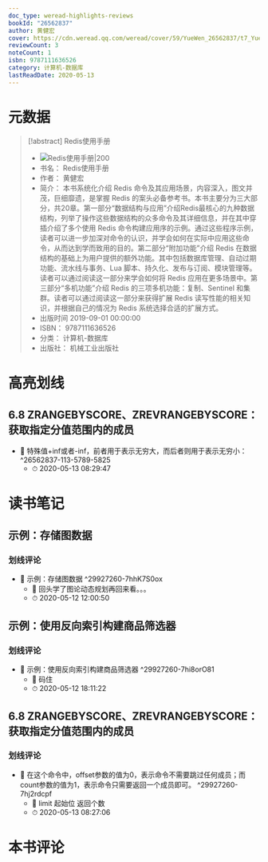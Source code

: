 ```yaml
---
doc_type: weread-highlights-reviews
bookId: "26562837"
author: 黄健宏
cover: https://cdn.weread.qq.com/weread/cover/59/YueWen_26562837/t7_YueWen_26562837.jpg
reviewCount: 3
noteCount: 1
isbn: 9787111636526
category: 计算机-数据库
lastReadDate: 2020-05-13
---
```

# 元数据
> [!abstract] Redis使用手册
> - ![ Redis使用手册|200](https://cdn.weread.qq.com/weread/cover/59/YueWen_26562837/t7_YueWen_26562837.jpg)
> - 书名： Redis使用手册
> - 作者： 黄健宏
> - 简介： 本书系统化介绍 Redis 命令及其应用场景，内容深入，图文并茂，巨细靡遗，是掌握 Redis 的案头必备参考书。本书主要分为三大部分，共20章。第一部分“数据结构与应用”介绍Redis最核心的九种数据结构，列举了操作这些数据结构的众多命令及其详细信息，并在其中穿插介绍了多个使用 Redis 命令构建应用序的示例。通过这些程序示例，读者可以进一步加深对命令的认识，并学会如何在实际中应用这些命令，从而达到学而致用的目的。第二部分“附加功能”介绍 Redis 在数据结构的基础上为用户提供的额外功能。其中包括数据库管理、自动过期功能、流水线与事务、Lua 脚本、持久化、发布与订阅、模块管理等。读者可以通过阅读这一部分来学会如何将 Redis 应用在更多场景中。第三部分“多机功能”介绍 Redis 的三项多机功能：复制、Sentinel 和集群。读者可以通过阅读这一部分来获得扩展 Redis 读写性能的相关知识，并根据自己的情况为 Redis 系统选择合适的扩展方式。
> - 出版时间 2019-09-01 00:00:00
> - ISBN： 9787111636526
> - 分类： 计算机-数据库
> - 出版社： 机械工业出版社

# 高亮划线

## 6.8 ZRANGEBYSCORE、ZREVRANGEBYSCORE：获取指定分值范围内的成员


- 📌 特殊值+inf或者-inf，前者用于表示无穷大，而后者则用于表示无穷小： ^26562837-113-5789-5825
    - ⏱ 2020-05-13 08:29:47 
# 读书笔记

## 示例：存储图数据

### 划线评论
- 📌 示例：存储图数据  ^29927260-7hhK7S0ox
    - 💭 回头学了图论动态规划再回来看。。。
    - ⏱ 2020-05-12 12:00:50
   
## 示例：使用反向索引构建商品筛选器

### 划线评论
- 📌 示例：使用反向索引构建商品筛选器  ^29927260-7hi8orO81
    - 💭 码住
    - ⏱ 2020-05-12 18:11:22
   
## 6.8 ZRANGEBYSCORE、ZREVRANGEBYSCORE：获取指定分值范围内的成员

### 划线评论
- 📌 在这个命令中，offset参数的值为0，表示命令不需要跳过任何成员；而count参数的值为1，表示命令只需要返回一个成员即可。  ^29927260-7hj2rdcpf
    - 💭 limit 起始位 返回个数
    - ⏱ 2020-05-13 08:27:06
   
# 本书评论
